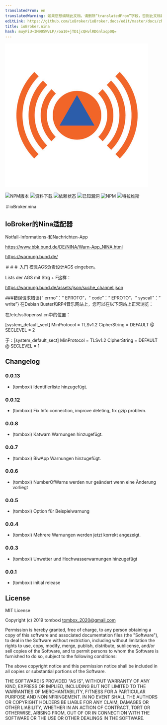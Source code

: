 ```yaml
---
translatedFrom: en
translatedWarning: 如果您想编辑此文档，请删除“translatedFrom”字段，否则此文档将再次自动翻译
editLink: https://github.com/ioBroker/ioBroker.docs/edit/master/docs/zh-cn/adapterref/iobroker.nina/README.md
title: ioBroker.nina
hash: muyPiU+IM905WvLP//oa10+jTD1jcQHvlRDGnlxqp0Q=
---
```

![商标](../../../en/adapterref/iobroker.nina/admin/nina.png)

![NPM版本](http://img.shields.io/npm/v/iobroker.nina.svg)
![资料下载](https://img.shields.io/npm/dm/iobroker.nina.svg)
![依赖状态](https://img.shields.io/david/TA2k/iobroker.nina.svg)
![已知漏洞](https://snyk.io/test/github/TA2k/ioBroker.nina/badge.svg)
![NPM](https://nodei.co/npm/iobroker.nina.png?downloads=true)
![特拉维斯](http://img.shields.io/travis/TA2k/ioBroker.nina/master.svg)

＃ioBroker.nina
## IoBroker的Nina适配器
Notfall-Informations-和Nachrichten-App

<https://www.bbk.bund.de/DE/NINA/Warn-App_NINA.html>

<https://warnung.bund.de/>

＃＃＃ 入门
模具AGS负责设计AGS eingeben。

Lists der AGS mit Strg + F这样：

<https://warnung.bund.de/assets/json/suche_channel.json>

###错误请求错误{“ errno”：“ EPROTO”，“ code”：“ EPROTO”，“ syscall”：“ write”}
在Debian Buster和RP4音乐网站上，您可以在以下网站上正常浏览：

在/etc/ssl/openssl.cn中的位置：

[system_default_sect] MinProtocol = TLSv1.2 CipherString = DEFAULT @ SECLEVEL = 2

于：[system_default_sect] MinProtocol = TLSv1.2 CipherString = DEFAULT @ SECLEVEL = 1

## Changelog

### 0.0.13

- (tomboxi) Identifierliste hinzugefügt.

### 0.0.12

- (tomboxi) Fix Info connection, improve deleting, fix gzip problem.

### 0.0.8

- (tomboxi) Katwarn Warnungen hinzugefügt.

### 0.0.7

- (tomboxi) BiwApp Warnungen hinzugefügt.

### 0.0.6

- (tomboxi) NumberOfWarns werden nur geändert wenn eine Änderung vorliegt

### 0.0.5

- (tomboxi) Option für Beispielwarnung

### 0.0.4

- (tomboxi) Mehrere Warnungen werden jetzt korrekt angezeigt.

### 0.0.3

- (tomboxi) Unwetter und Hochwasserwarnungen hinzugefügt

### 0.0.1

- (tomboxi) initial release

## License

MIT License

Copyright (c) 2019 tomboxi <tombox_2020@gmail.com>

Permission is hereby granted, free of charge, to any person obtaining a copy
of this software and associated documentation files (the "Software"), to deal
in the Software without restriction, including without limitation the rights
to use, copy, modify, merge, publish, distribute, sublicense, and/or sell
copies of the Software, and to permit persons to whom the Software is
furnished to do so, subject to the following conditions:

The above copyright notice and this permission notice shall be included in all
copies or substantial portions of the Software.

THE SOFTWARE IS PROVIDED "AS IS", WITHOUT WARRANTY OF ANY KIND, EXPRESS OR
IMPLIED, INCLUDING BUT NOT LIMITED TO THE WARRANTIES OF MERCHANTABILITY,
FITNESS FOR A PARTICULAR PURPOSE AND NONINFRINGEMENT. IN NO EVENT SHALL THE
AUTHORS OR COPYRIGHT HOLDERS BE LIABLE FOR ANY CLAIM, DAMAGES OR OTHER
LIABILITY, WHETHER IN AN ACTION OF CONTRACT, TORT OR OTHERWISE, ARISING FROM,
OUT OF OR IN CONNECTION WITH THE SOFTWARE OR THE USE OR OTHER DEALINGS IN THE
SOFTWARE.